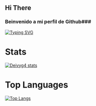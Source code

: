 ## Hi There

### Beinvenido a mi perfil de Github###

<a href="https://git.io/typing-svg"><img src="https://readme-typing-svg.herokuapp.com?font=Underdog&pause=1000&color=F7742C&width=435&lines=i'm+DeivyG;i+'m+studing+of+Computer+Engineering;Quick+fox+jumps+nightly+above+wizard" alt="Typing SVG" /></a>

# Stats
[![Deivyg4 stats](https://github-readme-stats.vercel.app/api?username=Deivyg4&count_private=true&theme=tokyonight)](https://github.com/anuraghazra/github-readme-stats)

# Top Languages

[![Top Langs](https://github-readme-stats.vercel.app/api/top-langs/?username=Deivyg&layout=compact&theme=tokyonight)](https://github.com/anuraghazra/github-readme-stats)

<!-- 
____

*cursive*

**negrita**

***negrita y cursiva***

***

_CURSIVA_

_TEXTO DE CURSIVA_

__NEGRITA__

__tEXTO EN NEGRITA__

***

- Lista desodernada
- Primer elemento
- Segundo elemento

* lista desordenada 
* lslslsl
* jgjgjj

1. ordenada 
2. 2
3. 3

--- 

| columna 1 | columna 2 | columna 3 |
| --------- | --------- | --------- |
|dato 1     | dato 2    | dato 3    | 

-[ ]

-[x]  -->